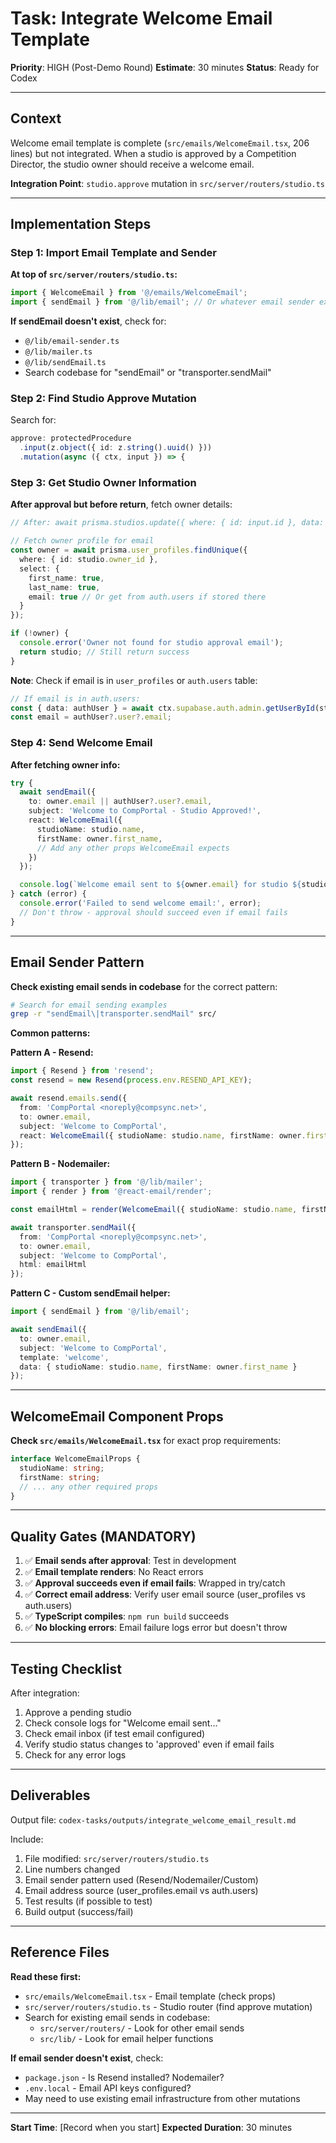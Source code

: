 # Task: Integrate Welcome Email Template

**Priority**: HIGH (Post-Demo Round)
**Estimate**: 30 minutes
**Status**: Ready for Codex

---

## Context

Welcome email template is complete (`src/emails/WelcomeEmail.tsx`, 206 lines) but not integrated. When a studio is approved by a Competition Director, the studio owner should receive a welcome email.

**Integration Point**: `studio.approve` mutation in `src/server/routers/studio.ts`

---

## Implementation Steps

### Step 1: Import Email Template and Sender

**At top of `src/server/routers/studio.ts`:**
```typescript
import { WelcomeEmail } from '@/emails/WelcomeEmail';
import { sendEmail } from '@/lib/email'; // Or whatever email sender exists
```

**If sendEmail doesn't exist**, check for:
- `@/lib/email-sender.ts`
- `@/lib/mailer.ts`
- `@/lib/sendEmail.ts`
- Search codebase for "sendEmail" or "transporter.sendMail"

### Step 2: Find Studio Approve Mutation

Search for:
```typescript
approve: protectedProcedure
  .input(z.object({ id: z.string().uuid() }))
  .mutation(async ({ ctx, input }) => {
```

### Step 3: Get Studio Owner Information

**After approval but before return**, fetch owner details:
```typescript
// After: await prisma.studios.update({ where: { id: input.id }, data: { status: 'approved' } })

// Fetch owner profile for email
const owner = await prisma.user_profiles.findUnique({
  where: { id: studio.owner_id },
  select: {
    first_name: true,
    last_name: true,
    email: true // Or get from auth.users if stored there
  }
});

if (!owner) {
  console.error('Owner not found for studio approval email');
  return studio; // Still return success
}
```

**Note**: Check if email is in `user_profiles` or `auth.users` table:
```typescript
// If email is in auth.users:
const { data: authUser } = await ctx.supabase.auth.admin.getUserById(studio.owner_id);
const email = authUser?.user?.email;
```

### Step 4: Send Welcome Email

**After fetching owner info:**
```typescript
try {
  await sendEmail({
    to: owner.email || authUser?.user?.email,
    subject: 'Welcome to CompPortal - Studio Approved!',
    react: WelcomeEmail({
      studioName: studio.name,
      firstName: owner.first_name,
      // Add any other props WelcomeEmail expects
    })
  });

  console.log(`Welcome email sent to ${owner.email} for studio ${studio.name}`);
} catch (error) {
  console.error('Failed to send welcome email:', error);
  // Don't throw - approval should succeed even if email fails
}
```

---

## Email Sender Pattern

**Check existing email sends in codebase** for the correct pattern:
```bash
# Search for email sending examples
grep -r "sendEmail\|transporter.sendMail" src/
```

**Common patterns:**

**Pattern A - Resend:**
```typescript
import { Resend } from 'resend';
const resend = new Resend(process.env.RESEND_API_KEY);

await resend.emails.send({
  from: 'CompPortal <noreply@compsync.net>',
  to: owner.email,
  subject: 'Welcome to CompPortal',
  react: WelcomeEmail({ studioName: studio.name, firstName: owner.first_name })
});
```

**Pattern B - Nodemailer:**
```typescript
import { transporter } from '@/lib/mailer';
import { render } from '@react-email/render';

const emailHtml = render(WelcomeEmail({ studioName: studio.name, firstName: owner.first_name }));

await transporter.sendMail({
  from: 'CompPortal <noreply@compsync.net>',
  to: owner.email,
  subject: 'Welcome to CompPortal',
  html: emailHtml
});
```

**Pattern C - Custom sendEmail helper:**
```typescript
import { sendEmail } from '@/lib/email';

await sendEmail({
  to: owner.email,
  subject: 'Welcome to CompPortal',
  template: 'welcome',
  data: { studioName: studio.name, firstName: owner.first_name }
});
```

---

## WelcomeEmail Component Props

**Check `src/emails/WelcomeEmail.tsx`** for exact prop requirements:
```typescript
interface WelcomeEmailProps {
  studioName: string;
  firstName: string;
  // ... any other required props
}
```

---

## Quality Gates (MANDATORY)

1. ✅ **Email sends after approval**: Test in development
2. ✅ **Email template renders**: No React errors
3. ✅ **Approval succeeds even if email fails**: Wrapped in try/catch
4. ✅ **Correct email address**: Verify user email source (user_profiles vs auth.users)
5. ✅ **TypeScript compiles**: `npm run build` succeeds
6. ✅ **No blocking errors**: Email failure logs error but doesn't throw

---

## Testing Checklist

After integration:
1. Approve a pending studio
2. Check console logs for "Welcome email sent..."
3. Check email inbox (if test email configured)
4. Verify studio status changes to 'approved' even if email fails
5. Check for any error logs

---

## Deliverables

Output file: `codex-tasks/outputs/integrate_welcome_email_result.md`

Include:
1. File modified: `src/server/routers/studio.ts`
2. Line numbers changed
3. Email sender pattern used (Resend/Nodemailer/Custom)
4. Email address source (user_profiles.email vs auth.users)
5. Test results (if possible to test)
6. Build output (success/fail)

---

## Reference Files

**Read these first:**
- `src/emails/WelcomeEmail.tsx` - Email template (check props)
- `src/server/routers/studio.ts` - Studio router (find approve mutation)
- Search for existing email sends in codebase:
  - `src/server/routers/` - Look for other email sends
  - `src/lib/` - Look for email helper functions

**If email sender doesn't exist**, check:
- `package.json` - Is Resend installed? Nodemailer?
- `.env.local` - Email API keys configured?
- May need to use existing email infrastructure from other mutations

---

**Start Time**: [Record when you start]
**Expected Duration**: 30 minutes
